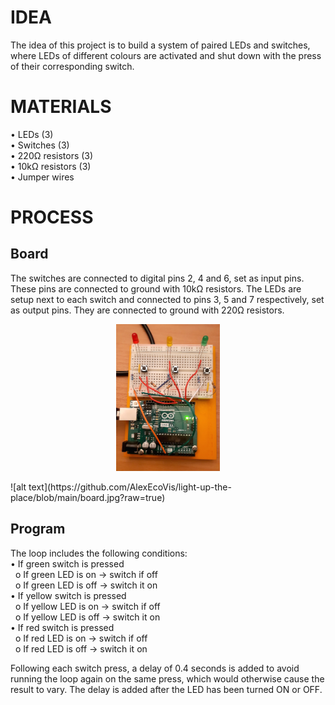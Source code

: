# **IDEA**  
  
The idea of this project is to build a system of paired LEDs and switches, where LEDs of different colours are activated and shut down with the press of their corresponding switch.  
  
# **MATERIALS**
  
•	LEDs (3)  
•	Switches (3)  
•	220Ω resistors (3)  
•	10kΩ resistors (3)  
•	Jumper wires  
  
# **PROCESS**  
  
## **Board**  
The switches are connected to digital pins 2, 4 and 6, set as input pins. These pins are connected to ground with 10kΩ resistors. The LEDs are setup next to each switch and connected to pins 3, 5 and 7 respectively, set as output pins. They are connected to ground with 220Ω resistors.  

<p align="center" width="100%">
    <img width="33%" src="https://github.com/AlexEcoVis/light-up-the-place/blob/main/board.jpg?raw=true"> 
</p>
![alt text](https://github.com/AlexEcoVis/light-up-the-place/blob/main/board.jpg?raw=true)
   
## **Program**  
The loop includes the following conditions:  
•	If green switch is pressed  
&nbsp;  o	If green LED is on -> switch if off  
&nbsp;  o	If green LED is off -> switch it on  
•	If yellow switch is pressed  
&nbsp;  o	If yellow LED is on -> switch if off  
&nbsp;  o	If yellow LED is off -> switch it on  
•	If red switch is pressed  
&nbsp;  o	If red LED is on -> switch if off  
&nbsp;  o	If red LED is off -> switch it on  
  
Following each switch press, a delay of 0.4 seconds is added to avoid running the loop again on the same press, which would otherwise cause the result to vary. The delay is added after the LED has been turned ON or OFF.  

